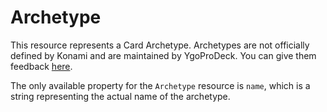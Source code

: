 # Archetype

This resource represents a Card Archetype. Archetypes are not officially defined by Konami
and are maintained by YgoProDeck. You can give them feedback [here](https://github.com/AlanOC91/YGOPRODeck/issues/10).

The only available property for the `Archetype` resource is `name`, which is a string
representing the actual name of the archetype.